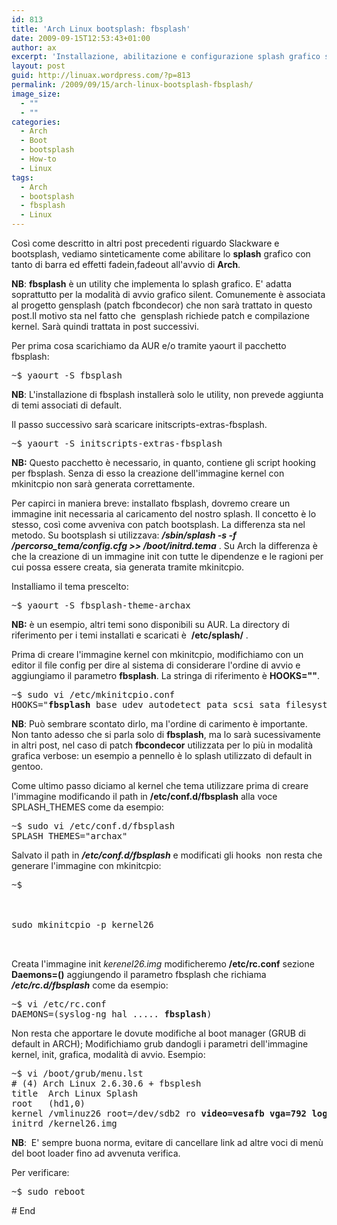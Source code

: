 ```yaml
---
id: 813
title: 'Arch Linux bootsplash: fbsplash'
date: 2009-09-15T12:53:43+01:00
author: ax
excerpt: 'Installazione, abilitazione e configurazione splash grafico su Arch Linux senza patch e ricompilazione del kernel: Fbsplash.'
layout: post
guid: http://linuax.wordpress.com/?p=813
permalink: /2009/09/15/arch-linux-bootsplash-fbsplash/
image_size:
  - ""
  - ""
categories:
  - Arch
  - Boot
  - bootsplash
  - How-to
  - Linux
tags:
  - Arch
  - bootsplash
  - fbsplash
  - Linux
---
```

Così come descritto in altri post precedenti riguardo Slackware e bootsplash, vediamo sinteticamente come abilitare lo **splash** grafico con tanto di barra ed effetti fadein,fadeout all'avvio di **Arch**.

**NB**: **fbsplash** è un utility che implementa lo splash grafico. E' adatta soprattutto per la modalità di avvio grafico silent. Comunemente è associata al progetto gensplash (patch fbcondecor) che non sarà trattato in questo post.Il motivo sta nel fatto che  gensplash richiede patch e compilazione kernel. Sarà quindi trattata in post successivi.

Per prima cosa scarichiamo da AUR e/o tramite yaourt il pacchetto fbsplash:

<pre>~$ yaourt -S fbsplash</pre>

**NB**: L'installazione di fbsplash installerà solo le utility, non prevede aggiunta di temi associati di default.

Il passo successivo sarà scaricare initscripts-extras-fbsplash.

<pre>~$ yaourt -S initscripts-extras-fbsplash</pre>

**NB:** Questo pacchetto è necessario, in quanto, contiene gli script hooking per fbsplash. Senza di esso la creazione dell'immagine kernel con mkinitcpio non sarà generata correttamente.

Per capirci in maniera breve: installato fbsplash, dovremo creare un immagine init necessaria al caricamento del nostro splash. Il concetto è lo stesso, così come avveniva con patch bootsplash. La differenza sta nel metodo. Su bootsplash si utilizzava: _**/sbin/splash -s -f /percorso_tema/config.cfg >> /boot/initrd.tema**_ . Su Arch la differenza è che la creazione di un immagine init con tutte le dipendenze e le ragioni per cui possa essere creata, sia generata tramite mkinitcpio.

Installiamo il tema prescelto:

<pre>~$ yaourt -S fbsplash-theme-archax</pre>

**NB:** è un esempio, altri temi sono disponibili su AUR. La directory di riferimento per i temi installati e scaricati è  **/etc/splash/** .

Prima di creare l'immagine kernel con mkinitcpio, modifichiamo con un editor il file config per dire al sistema di considerare l'ordine di avvio e aggiungiamo il parametro **fbsplash**. La stringa di riferimento è **HOOKS=""**.

<pre>~$ sudo vi /etc/mkinitcpio.conf
HOOKS="<strong>fbsplash</strong> base udev autodetect pata scsi sata filesystems"</pre>

**NB**: Può sembrare scontato dirlo, ma l'ordine di carimento è importante. Non tanto adesso che si parla solo di **fbsplash**, ma lo sarà sucessivamente in altri post, nel caso di patch **fbcondecor** utilizzata per lo più in modalità grafica verbose: un esempio a pennello è lo splash utilizzato di default in gentoo.

Come ultimo passo diciamo al kernel che tema utilizzare prima di creare l'immagine modificando il path in **/etc/conf.d/fbsplash** alla voce SPLASH_THEMES come da esempio:

<pre>~$ sudo vi /etc/conf.d/fbsplash
SPLASH_THEMES="archax"
</pre>

Salvato il path in _**/etc/conf.d/fbsplash**_ e modificati gli hooks  non resta che generare l'immagine con mkinitcpio:

<pre>~$



<div class="codecolorer-container text dawn" style="overflow:auto;white-space:nowrap;width:%;">
  <div class="text codecolorer">
    sudo mkinitcpio -p kernel26
  </div>
</div>

</pre>

Creata l'immagine init _kerenel26.img_ modificheremo **/etc/rc.conf** sezione **Daemons=()** aggiungendo il parametro fbsplash che richiama _**/etc/rc.d/fbsplash**_ come da esempio:

<pre>~$ vi /etc/rc.conf
DAEMONS=(syslog-ng hal .....<strong> fbsplash</strong>)</pre>

Non resta che apportare le dovute modifiche al boot manager (GRUB di default in ARCH); Modifichiamo grub dandogli i parametri dell'immagine kernel, init, grafica, modalità di avvio. Esempio:

<pre>~$ vi /boot/grub/menu.lst
# (4) Arch Linux 2.6.30.6 + fbsplesh
title  Arch Linux Splash
root   (hd1,0)
kernel /vmlinuz26 root=/dev/sdb2 ro <strong>video=vesafb vga=792 logo.nologo console=tty1 splash=silent,theme:archax quiet</strong>
initrd /kernel26.img</pre>

**NB**:  E' sempre buona norma, evitare di cancellare link ad altre voci di menù del boot loader fino ad avvenuta verifica.

Per verificare:

<pre>~$ sudo reboot</pre>

\# End